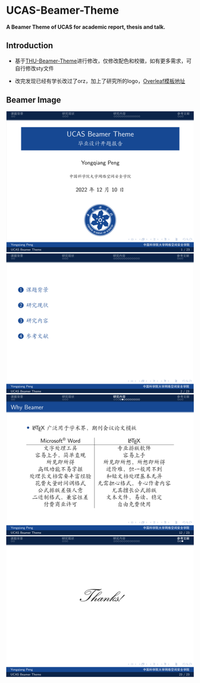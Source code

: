 # UCAS-Beamer-Theme

 **A Beamer Theme of UCAS for academic report, thesis and talk.**

## Introduction

- 基于[THU-Beamer-Theme](https://github.com/tuna/THU-Beamer-Theme)进行修改，仅修改配色和校徽，如有更多需求，可自行修改sty文件


- 改完发现已经有学长改过了orz，加上了研究所的logo，[Overleaf模板地址](https://www.overleaf.com/latex/templates/ucas-casia-beamer-theme/stdydfhvkctw)

## Beamer Image
<img src="img/img1.png" >
<img src="img/img2.png" >

<img src="img/img3.png" >

<img src="img/img4.png" >

